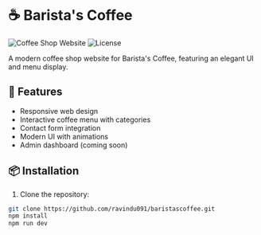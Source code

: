 # ☕ Barista's Coffee

![Coffee Shop Website](https://img.shields.io/badge/Project-Coffee%20Shop-brightgreen)
![License](https://img.shields.io/badge/License-MIT-blue)

A modern coffee shop website for Barista's Coffee, featuring an elegant UI and menu display.

## 🚀 Features

- Responsive web design
- Interactive coffee menu with categories
- Contact form integration
- Modern UI with animations
- Admin dashboard (coming soon)

## 📦 Installation

1. Clone the repository:
```bash
git clone https://github.com/ravindu091/baristascoffee.git
npm install
npm run dev
